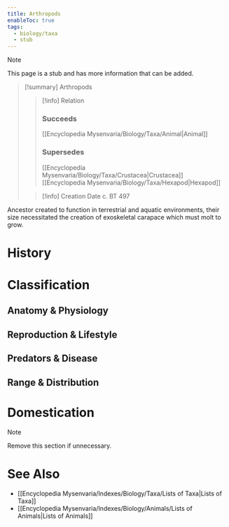 ```yaml
---
title: Arthropods
enableToc: true
tags:
  - biology/taxa
  - stub
---
```


> [!note]
> This page is a stub and has more information that can be added.

> [!summary] Arthropods
> > [!info] Relation
> > ### Succeeds
> > [[Encyclopedia Mysenvaria/Biology/Taxa/Animal|Animal]]
> > ### Supersedes
> > [[Encyclopedia Mysenvaria/Biology/Taxa/Crustacea|Crustacea]]
> > [[Encyclopedia Mysenvaria/Biology/Taxa/Hexapod|Hexapod]]
>
> > [!info] Creation Date
> > c. BT 497

Ancestor created to function in terrestrial and aquatic environments, their size necessitated the creation of exoskeletal carapace which must molt to grow.
# History

# Classification
## Anatomy & Physiology

## Reproduction & Lifestyle

## Predators & Disease

## Range & Distribution

# Domestication

> [!note]
> Remove this section if unnecessary.
# See Also
- [[Encyclopedia Mysenvaria/Indexes/Biology/Taxa/Lists of Taxa|Lists of Taxa]]
- [[Encyclopedia Mysenvaria/Indexes/Biology/Animals/Lists of Animals|Lists of Animals]]